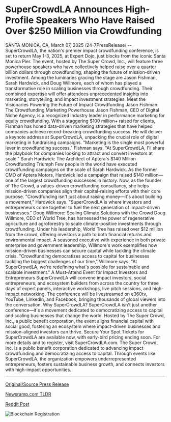 # SuperCrowdLA Announces High-Profile Speakers Who Have Raised Over $250 Million via Crowdfunding

SANTA MONICA, CA, March 07, 2025 /24-7PressRelease/ -- SuperCrowdLA, the nation's premier impact crowdfunding conference, is set to return May 1-3, 2025, at Expert Dojo, just blocks from the iconic Santa Monica Pier. The event, hosted by The Super Crowd, Inc., will feature three powerhouse speakers who have collectively helped raise over a quarter billion dollars through crowdfunding, shaping the future of mission-driven investment.  Among the luminaries gracing the stage are Jason Fishman, Sarah Hardwick, and Doug Willmore, each of whom has played a transformative role in scaling businesses through crowdfunding. Their combined expertise will offer attendees unprecedented insights into marketing, storytelling, and impact investment strategies.  Meet the Visionaries Powering the Future of Impact Crowdfunding  Jason Fishman: The Crowdfunding Marketing Powerhouse Jason Fishman, CEO of Digital Niche Agency, is a recognized industry leader in performance marketing for equity crowdfunding. With a staggering $100 million+ raised for clients, Fishman has honed data-driven marketing strategies that have helped companies achieve record-breaking crowdfunding success. He will deliver a keynote address at SuperCrowdLA, unpacking the crucial role of digital marketing in fundraising campaigns.  "Marketing is the single most powerful lever in crowdfunding success," Fishman says. "At SuperCrowdLA, I'll share the playbook for companies looking to attract and convert investors at scale."  Sarah Hardwick: The Architect of Aptera's $140 Million Crowdfunding Triumph Few people in the world have executed crowdfunding campaigns on the scale of Sarah Hardwick. As the former CMO of Aptera Motors, Hardwick led a campaign that raised $140 million—one of the largest crowdfunding successes in history. Now, as the founder of The Crowd, a values-driven crowdfunding consultancy, she helps mission-driven companies align their capital-raising efforts with their core purpose.  "Crowdfunding isn't just about raising money—it's about building a movement," Hardwick says. "SuperCrowdLA is where investors and entrepreneurs come together to fuel the next generation of impact-driven businesses."  Doug Willmore: Scaling Climate Solutions with the Crowd Doug Willmore, CEO of World Tree, has harnessed the power of regenerative agriculture and agroforestry to scale climate-positive investments through crowdfunding. Under his leadership, World Tree has raised over $12 million from the crowd, offering investors a path to both financial returns and environmental impact. A seasoned executive with experience in both private enterprise and government leadership, Willmore's work exemplifies how mission-driven businesses can secure capital while tackling the climate crisis.  "Crowdfunding democratizes access to capital for businesses tackling the biggest challenges of our time," Willmore says. "At SuperCrowdLA, we're redefining what's possible for sustainable and scalable investment."  A Must-Attend Event for Impact Investors and Entrepreneurs SuperCrowdLA will convene impact investors, social entrepreneurs, and ecosystem builders from across the country for three days of expert panels, interactive workshops, live pitch sessions, and high-impact networking. The conference will be livestreamed on e360tv, YouTube, LinkedIn, and Facebook, bringing thousands of global viewers into the conversation.  Why SuperCrowdLA? SuperCrowdLA isn't just another conference—it's a movement dedicated to democratizing access to capital and scaling businesses that change the world. Hosted by The Super Crowd, Inc., a public benefit corporation, the event aligns financial capital with social good, fostering an ecosystem where impact-driven businesses and mission-aligned investors can thrive.  Secure Your Spot Tickets for SuperCrowdLA are available now, with early-bird pricing ending soon. For more details and to register, visit SuperCrowdLA.com.  The Super Crowd, Inc. is a public benefit corporation dedicated to advancing impact crowdfunding and democratizing access to capital. Through events like SuperCrowdLA, the organization empowers underrepresented entrepreneurs, fosters sustainable business growth, and connects investors with high-impact opportunities. 

---

[Original/Source Press Release](https://www.24-7pressrelease.com/press-release/520356/supercrowdla-announces-high-profile-speakers-who-have-raised-over-250-million-via-crowdfunding)
                    

[Newsramp.com TLDR](https://newsramp.com/curated-news/supercrowdla-conference-to-feature-industry-leaders-in-impact-crowdfunding/1781a73823baa2398429cc9a53172e9d) 

 



[Reddit Post](https://www.reddit.com/r/eventNews/comments/1j5ipux/supercrowdla_conference_to_feature_industry/) 



![Blockchain Registration](https://cdn.newsramp.app/24-7PressRelease/qrcode/253/7/oxenkvgl.webp)